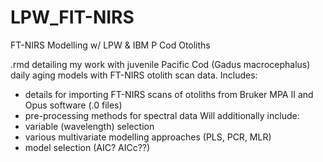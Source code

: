 # LPW_FIT-NIRS
 FT-NIRS Modelling w/ LPW & IBM P Cod Otoliths

.rmd detailing my work with juvenile Pacific Cod (Gadus macrocephalus) daily aging models with FT-NIRS otolith scan data. Includes:
- details for importing FT-NIRS scans of otoliths from Bruker MPA II and Opus software (.0 files)
- pre-processing methods for spectral data
Will additionally include:
- variable (wavelength) selection
- various multivariate modelling approaches (PLS, PCR, MLR)
- model selection (AIC? AICc??)

